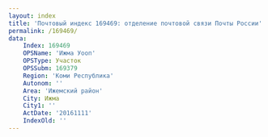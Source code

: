 ```yaml
---
layout: index
title: 'Почтовый индекс 169469: отделение почтовой связи Почты России'
permalink: /169469/
data:
    Index: 169469
    OPSName: 'Ижма Уооп'
    OPSType: Участок
    OPSSubm: 169379
    Region: 'Коми Республика'
    Autonom: ''
    Area: 'Ижемский район'
    City: Ижма
    City1: ''
    ActDate: '20161111'
    IndexOld: ''
---
```

